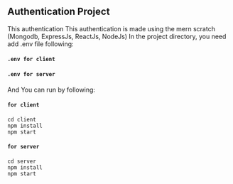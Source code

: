 ## Authentication Project

This authentication This authentication is made using the mern scratch (Mongodb, ExpressJs, ReactJs, NodeJs)
In the project directory, you need add .env file following:

#### `.env for client`

#### `.env for server`

And You can run by following:

#### `for client`
```
cd client
npm install
npm start

```

#### `for server`
```
cd server
npm install
npm start

```